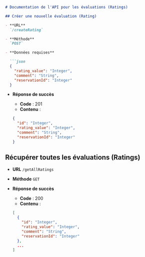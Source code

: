 ```markdown
# Documentation de l'API pour les évaluations (Ratings)

## Créer une nouvelle évaluation (Rating)

- **URL**
  `/createRating`

- **Méthode**
  `POST`

- **Données requises**

  ```json
  {
    "rating_value": "Integer",
    "comment": "String",
    "reservationId": "Integer"
  }
  ```

- **Réponse de succès**

  - **Code** : 201
  - **Contenu** :

  ```json
  {
    "id": "Integer",
    "rating_value": "Integer",
    "comment": "String",
    "reservationId": "Integer"
  }
  ```

## Récupérer toutes les évaluations (Ratings)

- **URL**
  `/getAllRatings`

- **Méthode**
  `GET`

- **Réponse de succès**

  - **Code** : 200
  - **Contenu** :

  ```json
  [
    {
      "id": "Integer",
      "rating_value": "Integer",
      "comment": "String",
      "reservationId": "Integer"
    },
    ...
  ]
  ```